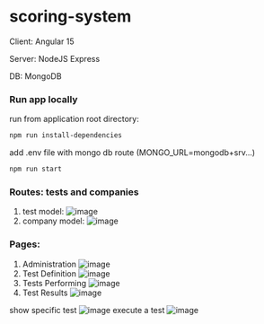 # scoring-system

Client: Angular 15

Server: NodeJS Express

DB: MongoDB

### Run app locally
run from application root directory:
```bash
npm run install-dependencies
```
add .env file with mongo db route (MONGO_URL=mongodb+srv...)
```bash
npm run start
```
### Routes: tests and companies
1. test model:
![image](https://github.com/mayabineth/scoring-system/assets/57454459/40cc9b15-68bf-4b69-8c8c-a0b4ee2a0bd8)
2. company model:
![image](https://github.com/mayabineth/scoring-system/assets/57454459/0f2fe2d7-ba73-4005-9122-bf2d8151c638)

### Pages:

1. Administration
![image](https://github.com/mayabineth/scoring-system/assets/57454459/b183a537-b612-4d10-9e5b-2feee2be5a76)
2. Test Definition
![image](https://github.com/mayabineth/scoring-system/assets/57454459/c3c8b7e9-b3bb-4e00-818f-009fd4a221ac)
3. Tests Performing
![image](https://github.com/mayabineth/scoring-system/assets/57454459/a980d967-c369-451e-ab9d-c93a621bf19a)
4. Test Results
![image](https://github.com/mayabineth/scoring-system/assets/57454459/8cfb6c1a-e24a-41f3-9d1f-9467f09145ae)

show specific test
![image](https://github.com/mayabineth/scoring-system/assets/57454459/4903a244-de95-49be-815e-3c4f2bba49e7)
execute a test
![image](https://github.com/mayabineth/scoring-system/assets/57454459/c82c3f07-1fb8-4823-9fd6-f18daffb2a64)

